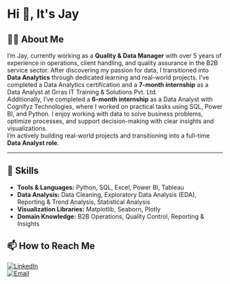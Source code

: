 
<h1>Hi 👋, It's Jay</h1>


## 👨‍💼 About Me

I’m Jay, currently working as a **Quality & Data Manager** with over 5 years of experience in operations, client handling, and quality assurance in the B2B service sector.
After discovering my passion for data, I transitioned into **Data Analytics** through dedicated learning and real-world projects.
I’ve completed a Data Analytics certification and a **7-month internship** as a Data Analyst at Grras IT Training & Solutions Pvt. Ltd.  
Additionally, I’ve completed a **6-month internship** as a Data Analyst with Cognifyz Technologies, where I worked on practical tasks using SQL, Power BI, and Python.  I enjoy working with data to solve business problems, optimize processes, and support decision-making with clear insights and visualizations.  
I’m actively building real-world projects and transitioning into a full-time **Data Analyst role**.

---

## 🧰 Skills

- **Tools & Languages:** Python, SQL, Excel, Power BI, Tableau
- **Data Analysis:** Data Cleaning, Exploratory Data Analysis (EDA), Reporting & Trend Analysis, Statistical Analysis 
- **Visualization Libraries:** Matplotlib, Seaborn, Plotly
- **Domain Knowledge:** B2B Operations, Quality Control, Reporting & Insights
 
## 📫 How to Reach Me

[![LinkedIn](https://img.shields.io/badge/LinkedIn-yourusername-blue?style=for-the-badge&logo=linkedin)](https://www.linkedin.com/in/jaymalvi)  
[![Email](https://img.shields.io/badge/Email-yourname@gmail.com-red?style=for-the-badge&logo=gmail)](mailto:jaymalvi57@gmail.com)
<!--
**Jay-Malvi/Jay-Malvi** is a ✨ _special_ ✨ repository because its `README.md` (this file) appears on your GitHub profile.

Here are some ideas to get you started:

- 🔭 I’m currently working on ...
- 🌱 I’m currently learning ...
- 👯 I’m looking to collaborate on ...
- 🤔 I’m looking for help with ...
- 💬 Ask me about ...
- 📫 How to reach me: ...
- 😄 Pronouns: ...
- ⚡ Fun fact: ...
-->
